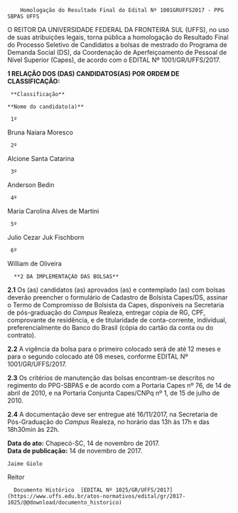         Homologação do Resultado Final do Edital Nº 1001GRUFFS2017 - PPG SBPAS UFFS  

O REITOR DA UNIVERSIDADE FEDERAL DA FRONTEIRA SUL (UFFS), no uso de suas atribuições legais, torna pública a homologação do Resultado Final do Processo Seletivo de Candidatos a bolsas de mestrado do Programa de Demanda Social (DS), da Coordenação de Aperfeiçoamento de Pessoal de Nível Superior (Capes), de acordo com o EDITAL Nº 1001/GR/UFFS/2017.

  **1 RELAÇÃO DOS (DAS) CANDIDATOS(AS) POR ORDEM DE CLASSIFICAÇÃO:** 

     **Classificação** 

    **Nome do candidato(a)**

     1º

   Bruna Naiara Moresco

     2º

   Alcione Santa Catarina

     3º

   Anderson Bedin

     4º

   Maria Carolina Alves de Martini

     5º

   Julio Cezar Juk Fischborn

     6º

   William de Oliveira

      **2 DA IMPLEMENTAÇÃO DAS BOLSAS**

 **2.1** Os (as) candidatos (as) aprovados (as) e contemplado (as) com bolsas deverão preencher o formulário de Cadastro de Bolsista Capes/DS, assinar o Termo de Compromisso de Bolsista da Capes, disponíveis na Secretaria de pós-graduação do *Campus* Realeza, entregar cópia de RG, CPF, comprovante de residência, e de titularidade de conta-corrente, individual, preferencialmente do Banco do Brasil (cópia do cartão da conta ou do contrato).

 **2.2** A vigência da bolsa para o primeiro colocado será de até 12 meses e para o segundo colocado até 08 meses, conforme EDITAL Nº 1001/GR/UFFS/2017.

 **2.3** Os critérios de manutenção das bolsas encontram-se descritos no regimento do PPG-SBPAS e de acordo com a Portaria Capes nº 76, de 14 de abril de 2010, e na Portaria Conjunta Capes/CNPq nº 1, de 15 de julho de 2010.

 **2.4** A documentação deve ser entregue até 16/11/2017, na Secretaria de Pós-Graduação do *Campus* Realeza, no horário das 13h às 17h e das 18h30min às 22h.

   **Data do ato:** Chapecó-SC, 14 de novembro de 2017.   
 **Data de publicação:**  14 de novembro de 2017. 

    Jaime Giolo   
 Reitor 

      Documento Histórico  [EDITAL Nº 1025/GR/UFFS/2017](https://www.uffs.edu.br/atos-normativos/edital/gr/2017-1025/@@download/documento_historico)     
      